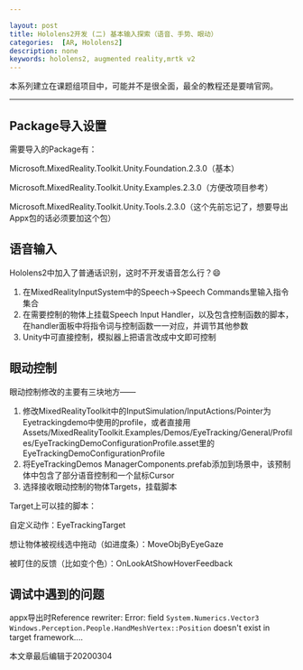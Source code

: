```yaml
---

layout: post
title: Hololens2开发 (二) 基本输入探索（语音、手势、眼动）
categories:  [AR, Hololens2]
description: none
keywords: hololens2, augmented reality,mrtk v2
---
```


本系列建立在课题组项目中，可能并不是很全面，最全的教程还是要啃官网。

------

## Package导入设置

需要导入的Package有：

Microsoft.MixedReality.Toolkit.Unity.Foundation.2.3.0（基本）

Microsoft.MixedReality.Toolkit.Unity.Examples.2.3.0（方便改项目参考）

Microsoft.MixedReality.Toolkit.Unity.Tools.2.3.0（这个先前忘记了，想要导出Appx包的话必须要加这个包）

## 语音输入

Hololens2中加入了普通话识别，这时不开发语音怎么行？😄

1. 在MixedRealityInputSystem中的Speech->Speech Commands里输入指令集合
2. 在需要控制的物体上挂载Speech Input Handler，以及包含控制函数的脚本，在handler面板中将指令词与控制函数一一对应，并调节其他参数
3. Unity中可直接控制，模拟器上把语言改成中文即可控制

## 眼动控制

眼动控制修改的主要有三块地方——

1. 修改MixedRealityToolkit中的InputSimulation/InputActions/Pointer为Eyetrackingdemo中使用的profile，或者直接用Assets/MixedRealityToolkit.Examples/Demos/EyeTracking/General/Profiles/EyeTrackingDemoConfigurationProfile.asset里的EyeTrackingDemoConfigurationProfile
2. 将EyeTrackingDemos ManagerComponents.prefab添加到场景中，该预制体中包含了部分语音控制和一个鼠标Cursor
3. 选择接收眼动控制的物体Targets，挂载脚本

Target上可以挂的脚本：

自定义动作：EyeTrackingTarget

想让物体被视线选中拖动（如进度条）：MoveObjByEyeGaze

被盯住的反馈（比如变个色）：OnLookAtShowHoverFeedback





## 调试中遇到的问题

appx导出时Reference rewriter: Error: field `System.Numerics.Vector3 Windows.Perception.People.HandMeshVertex::Position` doesn't exist in target framework....





本文章最后编辑于20200304